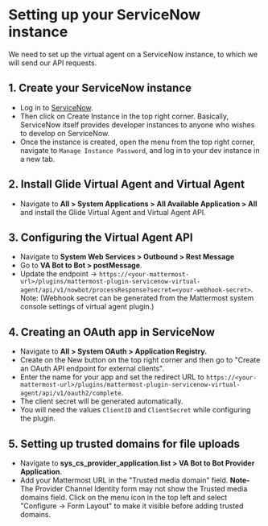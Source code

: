 # Setting up your ServiceNow instance

We need to set up the virtual agent on a ServiceNow instance, to which we will send our API requests.

## 1. Create your ServiceNow instance 
  - Log in to [ServiceNow](https://developer.servicenow.com).
  - Then click on Create Instance in the top right corner. Basically, ServiceNow itself provides developer instances to anyone who wishes to develop on ServiceNow.
  - Once the instance is created, open the menu from the top right corner, navigate to `Manage Instance Password`, and log in to your dev instance in a new tab.

## 2. Install Glide Virtual Agent and Virtual Agent
  - Navigate to **All > System Applications > All Available Application > All** and install the Glide Virtual Agent and Virtual Agent API.

## 3. Configuring the Virtual Agent API

  - Navigate to **System Web Services > Outbound > Rest Message**
  - Go to **VA Bot to Bot > postMessage**.
  - Update the endpoint -> `https://<your-mattermost-url>/plugins/mattermost-plugin-servicenow-virtual-agent/api/v1/nowbot/processResponse?secret=<your-webhook-secret>`.
  Note: (Webhook secret can be generated from the Mattermost system console settings of virtual agent plugin.)
 
## 4. Creating an OAuth app in ServiceNow
  - Navigate to **All > System OAuth > Application Registry.**
  - Create on the New button on the top right corner and then go to "Create an OAuth API endpoint for external clients".
  - Enter the name for your app and set the redirect URL to `https://<your-mattermost-url>/plugins/mattermost-plugin-servicenow-virtual-agent/api/v1/oauth2/complete`.
  - The client secret will be generated automatically.
  - You will need the values `ClientID` and `ClientSecret` while configuring the plugin.

## 5. Setting up trusted domains for file uploads
  - Navigate to **sys_cs_provider_application.list > VA Bot to Bot Provider Application**.
  - Add your Mattermost URL in the "Trusted media domain" field.
  **Note-** The Provider Channel Identity form may not show the Trusted media domains field. Click on the menu icon in the top left and select "Configure -> Form Layout" to make it visible before adding trusted domains.
